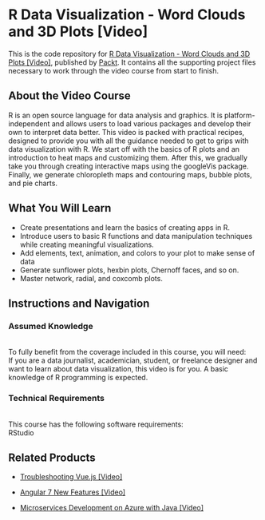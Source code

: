 # R Data Visualization - Word Clouds and 3D Plots [Video]
This is the code repository for [R Data Visualization - Word Clouds and 3D Plots [Video]](https://www.packtpub.com/big-data-and-business-intelligence/r-data-visualization-word-clouds-and-3d-plots-video?utm_source=github&utm_medium=repository&utm_campaign=9781788393454), published by [Packt](https://www.packtpub.com/?utm_source=github). It contains all the supporting project files necessary to work through the video course from start to finish.
## About the Video Course
R is an open source language for data analysis and graphics. It is platform-independent and allows users to load various packages and develop their own to interpret data better. This video is packed with practical recipes, designed to provide you with all the guidance needed to get to grips with data visualization with R.
We start off with the basics of R plots and an introduction to heat maps and customizing them. After this, we gradually take you through creating interactive maps using the googleVis package. Finally, we generate chloropleth maps and contouring maps, bubble plots, and pie charts.

<H2>What You Will Learn</H2>
<DIV class=book-info-will-learn-text>
<UL>
<LI>	Create presentations and learn the basics of creating apps in R.
<LI>	Introduce users to basic R functions and data manipulation techniques while creating meaningful visualizations.
<LI>	Add elements, text, animation, and colors to your plot to make sense of data
<LI>	Generate sunflower plots, hexbin plots, Chernoff faces, and so on.
<LI>	Master network, radial, and coxcomb plots.	   </LI></UL></DIV>

## Instructions and Navigation
### Assumed Knowledge
<br>To fully benefit from the coverage included in this course, you will need:<br/>
If you are a data journalist, academician, student, or freelance designer and want to learn about data visualization, this video is for you. A basic knowledge of R programming is expected.

### Technical Requirements
<br>This course has the following software requirements:<br/>
RStudio

## Related Products
* [Troubleshooting Vue.js [Video]](https://www.packtpub.com/application-development/troubleshooting-vuejs-video?utm_source=github&utm_medium=repository&utm_campaign=9781788993531)

* [Angular 7 New Features [Video]](https://www.packtpub.com/web-development/angular-7-new-features-video?utm_source=github&utm_medium=repository&utm_campaign=9781789619683)

* [Microservices Development on Azure with Java [Video]](https://www.packtpub.com/virtualization-and-cloud/microservices-development-azure-java-video?utm_source=github&utm_medium=repository&utm_campaign=9781789808858)
